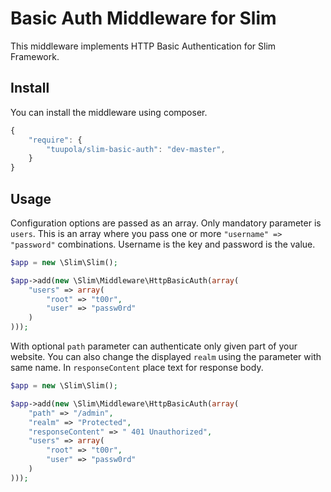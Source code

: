 # Basic Auth Middleware for Slim

This middleware implements HTTP Basic Authentication for Slim Framework.

## Install

You can install the middleware using composer.

```javascript
{
    "require": {
        "tuupola/slim-basic-auth": "dev-master",
    }
}
```

## Usage

Configuration options are passed as an array. Only mandatory parameter is  `users`. This is an array where you pass one or more `"username" => "password"` combinations. Username is the key and password is the value.

```php
$app = new \Slim\Slim();

$app->add(new \Slim\Middleware\HttpBasicAuth(array(
    "users" => array(
        "root" => "t00r",
        "user" => "passw0rd"
    )
)));
```

With optional `path` parameter can authenticate only given part of your website. You can also change the displayed `realm` using the parameter with same name.
In `responseContent` place text for response body.

```php
$app = new \Slim\Slim();

$app->add(new \Slim\Middleware\HttpBasicAuth(array(
    "path" => "/admin",
    "realm" => "Protected",
    "responseContent" => " 401 Unauthorized",
    "users" => array(
        "root" => "t00r",
        "user" => "passw0rd"
    )
)));
```

